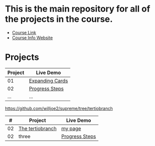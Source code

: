 


# This is the main repository for all of the projects in the course.

- [Course Link](https://example.com/course-link)
- [Course Info Website](https://example.com/course-info)

# Projects

| Project | Live Demo |
|---------|-----------|
| 01      | [Expanding Cards](https://example.com/expanding-cards-demo) |
| 02      | [Progress Steps](https://example.com/progress-steps-demo) |
| ...     | ...       |




https://github.com/willjoe2/supreme/tree/tertiobranch


| #  | Project | Live Demo |
|----|---------|-----------|
| 02 | [The tertiobranch](https://github.com/willjoe2/supreme/tree/tertiobranch)   |  [my page](https://webcodegenius.com/)   |
| 02 | three   | [Progress Steps](https://example.com/progress-steps-demo) |
